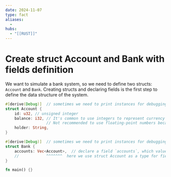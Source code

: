 ```yaml
---
date: 2024-11-07
type: fact
aliases:
  -
hubs:
  - "[[RUST]]"
---
```


# Create struct Account and Bank with fields definition

We want to simulate a bank system, so we need to define two structs: `Account` and `Bank`.
Creating structs and declaring fields is the first step to define the data structure of the system.

```rust
#[derive(Debug)]  // sometimes we need to print instances for debugging purposes, so we add this attribute
struct Account {
    id: u32, // unsigned integer
    balance: i32, // It's common to use integers to represent currency values, for example, 1024 is $10.24
                  // Not recommended to use floating-point numbers because of precision issues
    holder: String,
}

#[derive(Debug)]  // sometimes we need to print instances for debugging purposes, so we add this attribute
struct Bank {
    accounts: Vec<Account>,  // declare a field `accounts`, which value is a vector of `Account` instances
    //            ^^^^^^^  here we use struct Account as a type for field definition
}

fn main() {}

```

